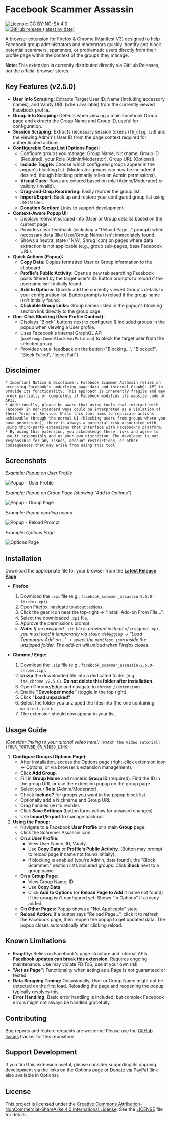 # Facebook Scammer Assassin

[![License: CC BY-NC-SA 4.0](https://licensebuttons.net/l/by-nc-sa/4.0/88x31.png)](http://creativecommons.org/licenses/by-nc-sa/4.0/)
<br>
[![GitHub release (latest by date)](https://img.shields.io/github/v/release/FerrariGuy/facebook-scammer-assassin)](https://github.com/FerrariGuy/facebook-scammer-assassin/releases/latest)


A browser extension for Firefox & Chrome (Manifest V3) designed to help Facebook group administrators and moderators quickly identify and block potential scammers, spammers, or problematic users directly from their profile page within the context of the groups they manage.

**Note:** This extension is currently distributed directly via GitHub Releases, not the official browser stores.

## Key Features (v2.5.0)

*   **User Info Scraping:** Extracts Target User ID, Name (including accessory names), and Vanity URL (when available) from the currently viewed Facebook profile.
*   **Group Info Scraping:** Detects when viewing a main Facebook Group page and extracts the Group Name and Group ID, useful for configuration.
*   **Session Scraping:** Extracts necessary session tokens (`fb_dtsg`, `lsd`) and the viewing Admin's User ID from the page context required for authenticated actions.
*   **Configurable Group List (Options Page):**
    *   Configure groups you manage: Group Name, Nickname, Group ID (Required), your Role (Admin/Moderator), Group URL (Optional).
    *   **Include Toggle:** Choose which configured groups appear in the popup's blocking list. (Moderator groups can now be included if desired, though blocking primarily relies on Admin permissions).
    *   **Visual Cues:** Rows are colored based on role (Admin/Moderator) or validity (Invalid).
    *   **Drag-and-Drop Reordering:** Easily reorder the group list.
    *   **Import/Export:** Back up and restore your configured group list using JSON files.
    *   **Donation Section:** Links to support development.
*   **Context-Aware Popup UI:**
    *   Displays relevant scraped info (User or Group details) based on the current page.
    *   Provides clear feedback (including a "Reload Page..." prompt) when necessary data (like User/Group Name) isn't immediately found.
    *   Shows a neutral state ("N/A", Shrug Icon) on pages where data extraction is not applicable (e.g., group sub-pages, base Facebook URL).
*   **Quick Actions (Popup):**
    *   **Copy Data:** Copies formatted User or Group information to the clipboard.
    *   **Profile's Public Activity:** Opens a new tab searching Facebook posts filtered by the target user's ID. Button prompts to reload if the username isn't initially found.
    *   **Add to Options:** Quickly add the currently viewed Group's details to your configuration list. Button prompts to reload if the group name isn't initially found.
    *   **Clickable Group Links:** Group names listed in the popup's blocking section link directly to the group page.
*   **One-Click Blocking (User Profile Context):**
    *   Displays "Block" buttons next to configured & included groups in the popup when viewing a User profile.
    *   Uses Facebook's internal GraphQL API (`useGroupsCometBlockUserMutation`) to block the target user from the selected group.
    *   Provides visual feedback on the button ("Blocking...", "Blocked!", "Block Failed", "Inject Fail").
    
    
## Disclaimer
    * Important Notice & Disclaimer: Facebook Scammer Assassin relies on accessing Facebook's underlying page data and internal GraphQL API to provide its functionality. This approach is inherently fragile and may break partially or completely if Facebook modifies its website code or APIs.
    * Additionally, please be aware that using tools that interact with Facebook in non-standard ways could be interpreted as a violation of their Terms of Service. While this tool aims to replicate actions achievable through the normal UI (blocking users from groups where you have permission), there is always a potential risk associated with using third-party extensions that interface with Facebook's platform.
    * By using this extension, you acknowledge these risks and agree to use it responsibly and at your own discretion. The developer is not responsible for any issues, account restrictions, or other consequences that may arise from using this tool.

## Screenshots

*Example: Popup on User Profile*

![Popup - User Profile](https://raw.githubusercontent.com/FerrariGuy/Facebook-Scammer-Assassin/main/images/screenshot_popup_user.png)

*Example: Popup on Group Page (showing "Add to Options")*

![Popup - Group Page](https://raw.githubusercontent.com/FerrariGuy/Facebook-Scammer-Assassin/main/images/screenshot_popup_group.png)

*Example: Popup needing reload*

![Popup - Reload Prompt](https://raw.githubusercontent.com/FerrariGuy/Facebook-Scammer-Assassin/main/images/screenshot_popup_reload.png)

*Example: Options Page*

![Options Page](https://raw.githubusercontent.com/FerrariGuy/Facebook-Scammer-Assassin/main/images/screenshot_options.png)


## Installation

Download the appropriate file for your browser from the **[Latest Release Page](https://github.com/FerrariGuy/facebook-scammer-assassin/releases/latest)** 

*   **Firefox:**
    1.  Download the `.xpi` file (e.g., `facebook_scammer_assassin-2.5.0-firefox.xpi`).
    2.  Open Firefox, navigate to `about:addons`.
    3.  Click the gear icon near the top-right -> "Install Add-on From File...".
    4.  Select the downloaded `.xpi` file.
    5.  Approve the permissions prompt.
    *   ***Note:** If an unsigned `.zip` file is provided instead of a signed `.xpi`, you must load it temporarily via `about:debugging` -> "Load Temporary Add-on..." -> select the `manifest.json` inside the unzipped folder. The add-on will unload when Firefox closes.*
    
*   **Chrome / Edge:**
    1.  Download the `.zip` file (e.g., `facebook_scammer_assassin-2.5.0-chrome.zip`).
    2.  **Unzip** the downloaded file into a dedicated folder (e.g., `fsa_chrome_v2.5.0`). **Do not delete this folder after installation.**
    3.  Open Chrome/Edge and navigate to `chrome://extensions`.
    4.  Enable **"Developer mode"** (toggle in the top right).
    5.  Click **"Load unpacked"**.
    6.  Select the folder you unzipped the files into (the one containing `manifest.json`).
    7.  The extension should now appear in your list.

## Usage Guide

*(Consider linking to your tutorial video here!)*
`[Watch the Video Tutorial](YOUR_YOUTUBE_OR_VIDEO_LINK)`

1.  **Configure Groups (Options Page):**
    *   After installation, access the Options page (right-click extension icon -> Options, or via browser's extension management).
    *   Click **Add Group**.
    *   Fill in **Group Name** and numeric **Group ID** (required). Find the ID in the group URL or use the extension popup on the group page.
    *   Select your **Role** (Admin/Moderator).
    *   Check **Include?** for groups you want in the popup block list.
    *   Optionally add a Nickname and Group URL.
    *   Drag handles (☰) to reorder.
    *   Click **Save Settings** (button turns yellow for unsaved changes).
    *   Use **Import/Export** to manage backups.
2.  **Using the Popup:**
    *   Navigate to a Facebook **User Profile** or a main **Group** page.
    *   Click the Scammer Assassin icon.
    *   **On a User Profile:**
        *   View User Name, ID, Vanity.
        *   Use **Copy Data** or **Profile's Public Activity**. (Button may prompt to reload page if name not found initially).
        *   If blocking is enabled (you're Admin, data found), the "Block Scammer:" section lists included groups. Click **Block** next to a group name.
    *   **On a Group Page:**
        *   View Group Name, ID.
        *   Use **Copy Data**.
        *   Click **Add to Options** (or **Reload Page to Add** if name not found) if the group isn't configured yet. Shows "In Options" if already added.
    *   **On Other Pages:** Popup shows a "Not Applicable" state.
    *   **Reload Action:** If a button says "Reload Page...", click it to refresh the Facebook page, then reopen the popup to get updated data. The popup closes automatically after clicking reload.

## Known Limitations

*   **Fragility:** Relies on Facebook's page structure and internal APIs. **Facebook updates can break this extension.** Requires ongoing maintenance. Use may violate FB ToS; use at your own risk.
*   **"Act as Page":** Functionality when acting as a Page is not guaranteed or tested.
*   **Data Scraping Timing:** Occasionally, User or Group Name might not be detected on the first load. Reloading the page and reopening the popup typically resolves this.
*   **Error Handling:** Basic error handling is included, but complex Facebook errors might not always be handled gracefully.

## Contributing

Bug reports and feature requests are welcome! Please use the [GitHub Issues](https://github.com/FerrariGUy/facebook-scammer-assassin/issues) tracker for this repository. 

## Support Development

If you find this extension useful, please consider supporting its ongoing development via the links on the Options page or [Donate via PayPal](https://www.paypal.com/donate/?business=PXY7769HB3QWN&no_recurring=0&item_name=Thanks+for+the+support+or+appreciation+of+whichever+object%2Fcode%2Fetc+I%27ve+published.¤cy_code=USD) (link also available in Options).

## License

This project is licensed under the [Creative Commons Attribution-NonCommercial-ShareAlike 4.0 International License](http://creativecommons.org/licenses/by-nc-sa/4.0/). See the [LICENSE](LICENSE) file for details.
